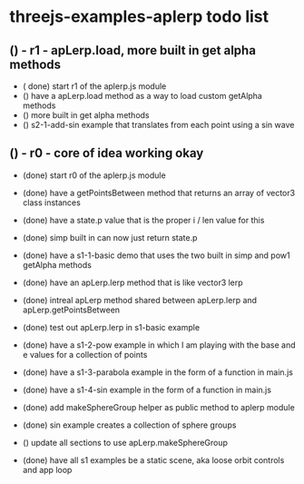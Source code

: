 # threejs-examples-aplerp todo list

## () - r1 - apLerp.load, more built in get alpha methods
* ( done) start r1 of the aplerp.js module
* () have a apLerp.load method as a way to load custom getAlpha methods
* () more built in get alpha methods
* () s2-1-add-sin example that translates from each point using a sin wave

## () - r0 - core of idea working okay
* (done) start r0 of the aplerp.js module
* (done) have a getPointsBetween method that returns an array of vector3 class instances
* (done) have a state.p value that is the proper i / len value for this
* (done) simp built in can now just return state.p
* (done) have a s1-1-basic demo that uses the two built in simp and pow1 getAlpha methods
* (done) have an apLerp.lerp method that is like vector3 lerp
* (done) intreal apLerp method shared between apLerp.lerp and apLerp.getPointsBetween
* (done) test out apLerp.lerp in s1-basic example
* (done) have a s1-2-pow example in which I am playing with the base and e values for a collection of points
* (done) have a s1-3-parabola example in the form of a function in main.js
* (done) have a s1-4-sin example in the form of a function in main.js
* (done) add makeSphereGroup helper as public method to aplerp module
* (done) sin example creates a collection of sphere groups

* () update all sections to use apLerp.makeSphereGroup
* (done) have all s1 examples be a static scene, aka loose orbit controls and app loop
